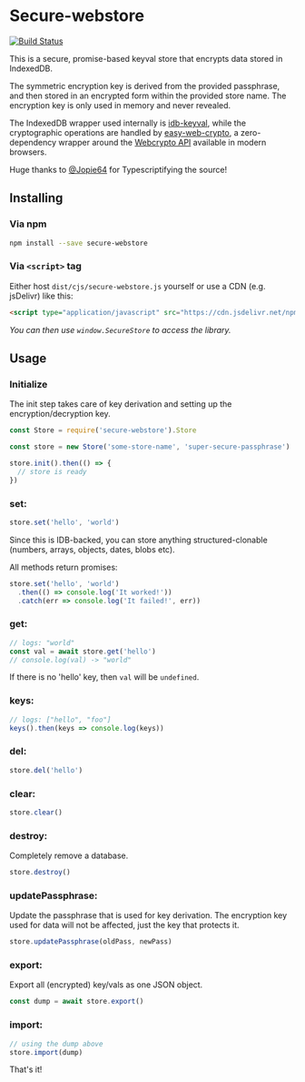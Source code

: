 # Secure-webstore

[![Build Status](https://api.travis-ci.org/AKASHAorg/secure-webstore.svg?branch=master)](https://travis-ci.org/AKASHAorg/secure-webstore)

This is a secure, promise-based keyval store that encrypts data stored in IndexedDB.

The symmetric encryption key is derived from the provided passphrase, and then stored in an encrypted
form within the provided store name. The encryption key is only used in memory and never revealed.

The IndexedDB wrapper used internally is [idb-keyval](https://github.com/jakearchibald/idb-keyval/),
while the cryptographic operations are handled by [easy-web-crypto](https://github.com/AkashaProject/easy-web-crypto),
a zero-dependency wrapper around the [Webcrypto API](https://caniuse.com/#search=web%20crypto) available in modern browsers.

Huge thanks to [@Jopie64](https://github.com/Jopie64) for Typescriptifying the source!

## Installing

### Via npm

```sh
npm install --save secure-webstore
```

### Via `<script>` tag

Either host `dist/cjs/secure-webstore.js` yourself or use a CDN (e.g. jsDelivr) like this:
```html
<script type="application/javascript" src="https://cdn.jsdelivr.net/npm/secure-webstore@1.3.7/dist/cjs/secure-webstore.js"></script>
```
*You can then use `window.SecureStore` to access the library.*

## Usage

### Initialize

The init step takes care of key derivation and setting up the encryption/decryption key.

```js
const Store = require('secure-webstore').Store

const store = new Store('some-store-name', 'super-secure-passphrase')

store.init().then(() => {
  // store is ready
})
```

### set:

```js
store.set('hello', 'world')
```

Since this is IDB-backed, you can store anything structured-clonable (numbers, arrays, objects, dates, blobs etc).

All methods return promises:

```js
store.set('hello', 'world')
  .then(() => console.log('It worked!'))
  .catch(err => console.log('It failed!', err))
```

### get:

```js
// logs: "world"
const val = await store.get('hello')
// console.log(val) -> "world"
```

If there is no 'hello' key, then `val` will be `undefined`.

### keys:

```js
// logs: ["hello", "foo"]
keys().then(keys => console.log(keys))
```

### del:

```js
store.del('hello')
```

### clear:

```js
store.clear()
```

### destroy:

Completely remove a database.

```js
store.destroy()
```

### updatePassphrase:

Update the passphrase that is used for key derivation. The encryption key used for data will not be affected, just the key that protects it.

```js
store.updatePassphrase(oldPass, newPass)
```

### export:

Export all (encrypted) key/vals as one JSON object.

```js
const dump = await store.export()
```

### import:

```js
// using the dump above
store.import(dump)
```

That's it!
